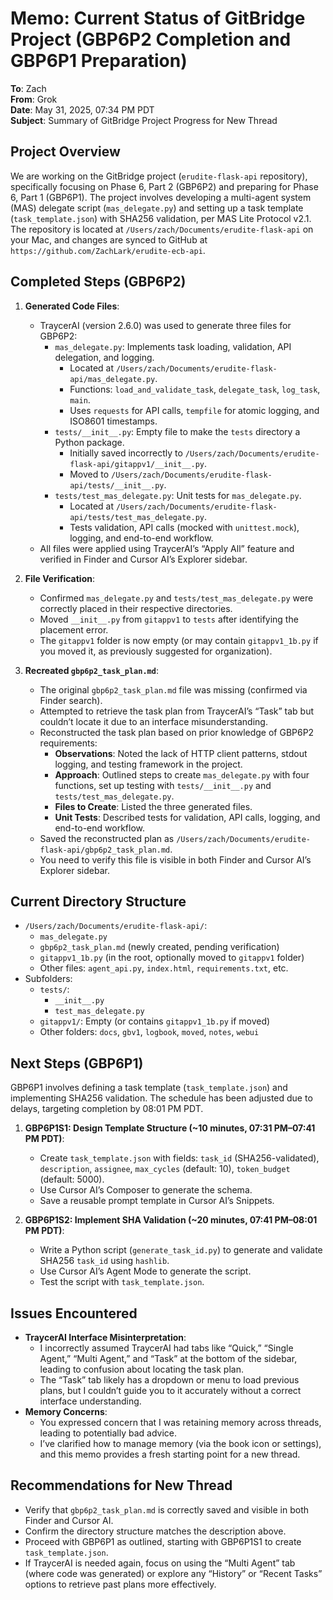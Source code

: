 # Memo: Current Status of GitBridge Project (GBP6P2 Completion and GBP6P1 Preparation)

**To**: Zach  
**From**: Grok  
**Date**: May 31, 2025, 07:34 PM PDT  
**Subject**: Summary of GitBridge Project Progress for New Thread  

## Project Overview
We are working on the GitBridge project (`erudite-flask-api` repository), specifically focusing on Phase 6, Part 2 (GBP6P2) and preparing for Phase 6, Part 1 (GBP6P1). The project involves developing a multi-agent system (MAS) delegate script (`mas_delegate.py`) and setting up a task template (`task_template.json`) with SHA256 validation, per MAS Lite Protocol v2.1. The repository is located at `/Users/zach/Documents/erudite-flask-api` on your Mac, and changes are synced to GitHub at `https://github.com/ZachLark/erudite-ecb-api`.

## Completed Steps (GBP6P2)
1. **Generated Code Files**:
   - TraycerAI (version 2.6.0) was used to generate three files for GBP6P2:
     - `mas_delegate.py`: Implements task loading, validation, API delegation, and logging.
       - Located at `/Users/zach/Documents/erudite-flask-api/mas_delegate.py`.
       - Functions: `load_and_validate_task`, `delegate_task`, `log_task`, `main`.
       - Uses `requests` for API calls, `tempfile` for atomic logging, and ISO8601 timestamps.
     - `tests/__init__.py`: Empty file to make the `tests` directory a Python package.
       - Initially saved incorrectly to `/Users/zach/Documents/erudite-flask-api/gitappv1/__init__.py`.
       - Moved to `/Users/zach/Documents/erudite-flask-api/tests/__init__.py`.
     - `tests/test_mas_delegate.py`: Unit tests for `mas_delegate.py`.
       - Located at `/Users/zach/Documents/erudite-flask-api/tests/test_mas_delegate.py`.
       - Tests validation, API calls (mocked with `unittest.mock`), logging, and end-to-end workflow.
   - All files were applied using TraycerAI’s “Apply All” feature and verified in Finder and Cursor AI’s Explorer sidebar.

2. **File Verification**:
   - Confirmed `mas_delegate.py` and `tests/test_mas_delegate.py` were correctly placed in their respective directories.
   - Moved `__init__.py` from `gitappv1` to `tests` after identifying the placement error.
   - The `gitappv1` folder is now empty (or may contain `gitappv1_1b.py` if you moved it, as previously suggested for organization).

3. **Recreated `gbp6p2_task_plan.md`**:
   - The original `gbp6p2_task_plan.md` file was missing (confirmed via Finder search).
   - Attempted to retrieve the task plan from TraycerAI’s “Task” tab but couldn’t locate it due to an interface misunderstanding.
   - Reconstructed the task plan based on prior knowledge of GBP6P2 requirements:
     - **Observations**: Noted the lack of HTTP client patterns, stdout logging, and testing framework in the project.
     - **Approach**: Outlined steps to create `mas_delegate.py` with four functions, set up testing with `tests/__init__.py` and `tests/test_mas_delegate.py`.
     - **Files to Create**: Listed the three generated files.
     - **Unit Tests**: Described tests for validation, API calls, logging, and end-to-end workflow.
   - Saved the reconstructed plan as `/Users/zach/Documents/erudite-flask-api/gbp6p2_task_plan.md`.
   - You need to verify this file is visible in both Finder and Cursor AI’s Explorer sidebar.

## Current Directory Structure
- `/Users/zach/Documents/erudite-flask-api/`:
  - `mas_delegate.py`
  - `gbp6p2_task_plan.md` (newly created, pending verification)
  - `gitappv1_1b.py` (in the root, optionally moved to `gitappv1` folder)
  - Other files: `agent_api.py`, `index.html`, `requirements.txt`, etc.
- Subfolders:
  - `tests/`:
    - `__init__.py`
    - `test_mas_delegate.py`
  - `gitappv1/`: Empty (or contains `gitappv1_1b.py` if moved)
  - Other folders: `docs`, `gbv1`, `logbook`, `moved`, `notes`, `webui`

## Next Steps (GBP6P1)
GBP6P1 involves defining a task template (`task_template.json`) and implementing SHA256 validation. The schedule has been adjusted due to delays, targeting completion by 08:01 PM PDT.

1. **GBP6P1S1: Design Template Structure (~10 minutes, 07:31 PM–07:41 PM PDT)**:
   - Create `task_template.json` with fields: `task_id` (SHA256-validated), `description`, `assignee`, `max_cycles` (default: 10), `token_budget` (default: 5000).
   - Use Cursor AI’s Composer to generate the schema.
   - Save a reusable prompt template in Cursor AI’s Snippets.

2. **GBP6P1S2: Implement SHA Validation (~20 minutes, 07:41 PM–08:01 PM PDT)**:
   - Write a Python script (`generate_task_id.py`) to generate and validate SHA256 `task_id` using `hashlib`.
   - Use Cursor AI’s Agent Mode to generate the script.
   - Test the script with `task_template.json`.

## Issues Encountered
- **TraycerAI Interface Misinterpretation**:
  - I incorrectly assumed TraycerAI had tabs like “Quick,” “Single Agent,” “Multi Agent,” and “Task” at the bottom of the sidebar, leading to confusion about locating the task plan.
  - The “Task” tab likely has a dropdown or menu to load previous plans, but I couldn’t guide you to it accurately without a correct interface understanding.
- **Memory Concerns**:
  - You expressed concern that I was retaining memory across threads, leading to potentially bad advice.
  - I’ve clarified how to manage memory (via the book icon or settings), and this memo provides a fresh starting point for a new thread.

## Recommendations for New Thread
- Verify that `gbp6p2_task_plan.md` is correctly saved and visible in both Finder and Cursor AI.
- Confirm the directory structure matches the description above.
- Proceed with GBP6P1 as outlined, starting with GBP6P1S1 to create `task_template.json`.
- If TraycerAI is needed again, focus on using the “Multi Agent” tab (where code was generated) or explore any “History” or “Recent Tasks” options to retrieve past plans more effectively.